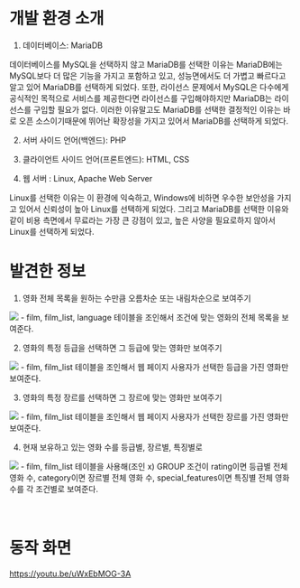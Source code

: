 # 개발 환경 소개
1. 데이터베이스: MariaDB


데이터베이스를 MySQL을 선택하지 않고 MariaDB를 선택한 이유는 MariaDB에는 MySQL보다 더 많은 기능을 가지고 포함하고 있고, 성능면에서도 더 가볍고 빠르다고 알고 있어 MariaDB를 선택하게 되었다. 또한, 라이선스 문제에서 MySQL은 다수에게 공식적인 목적으로 서비스를 제공한다면 라이선스를 구입해야하지만 MariaDB는 라이선스를 구입할 필요가 없다. 이러한 이유말고도 MariaDB를 선택한 결정적인 이유는 바로 오픈 소스이기때문에 뛰어난 확장성을 가지고 있어서 MariaDB를 선택하게 되었다.

2. 서버 사이드 언어(백엔드): PHP

3. 클라이언트 사이드 언어(프론트엔드): HTML, CSS

4. 웹 서버 : Linux, Apache Web Server


Linux를 선택한 이유는 이 환경에 익숙하고, Windows에 비하면 우수한 보안성을 가지고 있어서 신뢰성이 높아 Linux를 선택하게 되었다. 그리고 MariaDB를 선택한 이유와 같이 비용 측면에서 무료라는 가장 큰 강점이 있고, 높은 사양을 필요로하지 않아서 Linux를 선택하게 되었다.
　
 　
# 발견한 정보
1. 영화 전체 목록을 원하는 수만큼 오름차순 또는 내림차순으로 보여주기
<img src="https://user-images.githubusercontent.com/53859836/97813119-70b75780-1cc9-11eb-9abd-508ffb8d84ea.PNG">
- film, film_list, language 테이블을 조인해서 조건에 맞는 영화의 전체 목록을 보여준다.
　　　　　


2. 영화의 특정 등급을 선택하면 그 등급에 맞는 영화만 보여주기
<img src="https://user-images.githubusercontent.com/53859836/97813120-70b75780-1cc9-11eb-85f4-f247f98b917c.PNG">
- film, film_list 테이블을 조인해서 웹 페이지 사용자가 선택한 등급을 가진 영화만 보여준다.
　　　　　



3. 영화의 특정 장르를 선택하면 그 장르에 맞는 영화만 보여주기
<img src="https://user-images.githubusercontent.com/53859836/97813122-714fee00-1cc9-11eb-8ee7-cacfad99611e.PNG">
- film, film_list 테이블을 조인해서 웹 페이지 사용자가 선택한 장르를 가진 영화만 보여준다.
　　　　　



4. 현재 보유하고 있는 영화 수를 등급별, 장르별, 특징별로 
<img src="https://user-images.githubusercontent.com/53859836/97813118-6f862a80-1cc9-11eb-9820-4cf963125aac.PNG">
- film, film_list 테이블을 사용해(조인 x) GROUP 조건이 rating이면 등급별 전체 영화 수, category이면 장르별 전체 영화 수, special_features이면 특징별 전체 영화 수를 각 조건별로 보여준다.

　
　
 
# 동작 화면
https://youtu.be/uWxEbMOG-3A
